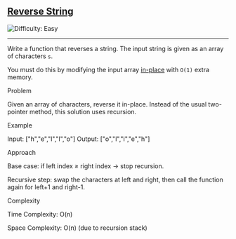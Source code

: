 <h2><a href="https://leetcode.com/problems/reverse-string">Reverse String</a></h2> <img src='https://img.shields.io/badge/Difficulty-Easy-brightgreen' alt='Difficulty: Easy' /><hr><p>Write a function that reverses a string. The input string is given as an array of characters <code>s</code>.</p>

<p>You must do this by modifying the input array <a href="https://en.wikipedia.org/wiki/In-place_algorithm" target="_blank">in-place</a> with <code>O(1)</code> extra memory.</p>

Problem

Given an array of characters, reverse it in-place.
Instead of the usual two-pointer method, this solution uses recursion.

Example

Input: ["h","e","l","l","o"]
Output: ["o","l","l","e","h"]

Approach

Base case: if left index ≥ right index → stop recursion.

Recursive step: swap the characters at left and right, then call the function again for left+1 and right-1.

Complexity

Time Complexity: O(n)

Space Complexity: O(n) (due to recursion stack)
